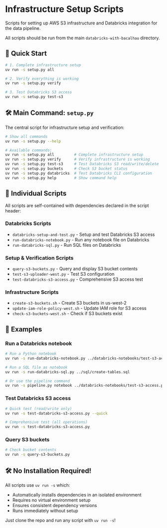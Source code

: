 # Infrastructure Setup Scripts

Scripts for setting up AWS S3 infrastructure and Databricks integration for the data pipeline.

All scripts should be run from the main `databricks-with-bacalhau` directory.

## 🚀 Quick Start

```bash
# 1. Complete infrastructure setup
uv run -s setup.py all

# 2. Verify everything is working
uv run -s setup.py verify

# 3. Test Databricks S3 access
uv run -s setup.py test-s3
```

## 🛠️ Main Command: `setup.py`

The central script for infrastructure setup and verification:

```bash
# Show all commands
uv run -s setup.py --help

# Available commands:
uv run -s setup.py all         # Complete infrastructure setup
uv run -s setup.py verify      # Verify infrastructure is working
uv run -s setup.py test-s3     # Test Databricks S3 read/write/delete
uv run -s setup.py buckets     # Check S3 bucket status
uv run -s setup.py databricks  # Test Databricks CLI configuration
uv run -s setup.py help        # Show command help
```

## 🔧 Individual Scripts

All scripts are self-contained with dependencies declared in the script header:

### Databricks Scripts
- `databricks-setup-and-test.py` - Setup and test Databricks S3 access
- `run-databricks-notebook.py` - Run any notebook file on Databricks
- `run-databricks-sql.py` - Run SQL files on Databricks

### Setup & Verification Scripts
- `query-s3-buckets.py` - Query and display S3 bucket contents
- `test-s3-uploader-west.py` - Test S3 configuration
- `test-databricks-s3-access.py` - Comprehensive S3 access test

### Infrastructure Scripts
- `create-s3-buckets.sh` - Create S3 buckets in us-west-2
- `update-iam-role-policy-west.sh` - Update IAM role for S3 access
- `check-s3-buckets-west.sh` - Check if S3 buckets exist

## 📝 Examples

### Run a Databricks notebook
```bash
# Run a Python notebook
uv run -s run-databricks-notebook.py ../databricks-notebooks/test-s3-access.py

# Run a SQL file as notebook
uv run -s run-databricks-sql.py ../sql/create-tables.sql

# Or use the pipeline command
uv run -s pipeline.py notebook ../databricks-notebooks/test-s3-access.py
```

### Test Databricks S3 access
```bash
# Quick test (read/write only)
uv run -s test-databricks-s3-access.py --quick

# Comprehensive test (all operations)
uv run -s test-databricks-s3-access.py
```

### Query S3 buckets
```bash
# Check bucket contents
uv run -s query-s3-buckets.py
```

## 🛠️ No Installation Required!

All scripts use `uv run -s` which:
- Automatically installs dependencies in an isolated environment
- Requires no virtual environment setup
- Ensures consistent dependency versions
- Runs immediately without setup

Just clone the repo and run any script with `uv run -s`!